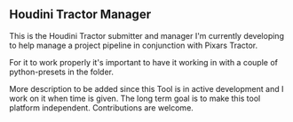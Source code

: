 ## Houdini Tractor Manager

This is the Houdini Tractor submitter and manager I'm currently developing to help manage a project pipeline in conjunction with Pixars Tractor.

For it to work properly it's important to have it working in with a couple of python-presets in the <scripts> folder.

More description to be added since this Tool is in active development and I work on it when time is given. 
The long term goal is to make this tool platform independent.
Contributions are welcome.
